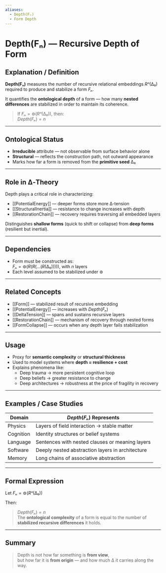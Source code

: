 ```yaml
---
aliases:
  - Depth(Fₙ)
  - Form Depth
---
```


# Depth(Fₙ) — Recursive Depth of Form

## Explanation / Definition

**Depth(Fₙ)** measures the number of recursive relational embeddings $Rⁿ(∆₀)$ required to produce and stabilize a form $Fₙ$.

It quantifies the **ontological depth** of a form — how many **nested differences** are stabilized in order to maintain its coherence.

> If $Fₙ = ⊚(Rⁿ(∆₀))$, then:  
> $Depth(Fₙ) = n$

---

## Ontological Status

- **Irreducible** attribute — not observable from surface behavior alone  
- **Structural** — reflects the construction path, not outward appearance  
- Marks how far a form is removed from the **primitive seed** $∆₀$

---

## Role in ∆‑Theory

Depth plays a critical role in characterizing:

- [[PotentialEnergy]] — deeper forms store more ∆-tension  
- [[StructuralInertia]] — resistance to change increases with depth  
- [[RestorationChain]] — recovery requires traversing all embedded layers  

Distinguishes **shallow forms** (quick to shift or collapse) from **deep forms** (resilient but inertial).

---

## Dependencies

- Form must be constructed as:  
  $Fₙ = ⊚(R(R(...(R(∆₀)))))$, with $n$ layers  
- Each level assumed to be stabilized under $⊚$

---

## Related Concepts

- [[Form]] — stabilized result of recursive embedding  
- [[PotentialEnergy]] — increases with $Depth(Fₙ)$  
- [[DeltaTension]] — spans and sustains recursive layers  
- [[RestorationChain]] — mechanism of recovery through nested forms  
- [[FormCollapse]] — occurs when any depth layer fails stabilization  

---

## Usage

- Proxy for **semantic complexity** or **structural thickness**  
- Used to model systems where **depth = resilience + cost**  
- Explains phenomena like:
  - Deep trauma → more persistent cognitive loop  
  - Deep beliefs → greater resistance to change  
  - Deep architectures → robustness at the price of fragility in recovery  

---

## Examples / Case Studies

| Domain        | $Depth(Fₙ)$ Represents                          |
|---------------|-------------------------------------------------|
| Physics       | Layers of field interaction → stable matter     |
| Cognition     | Identity structures or belief systems           |
| Language      | Sentences with nested clauses or meaning layers |
| Software      | Deeply nested abstraction layers in architecture |
| Memory        | Long chains of associative abstraction          |

---

## Formal Expression

Let $Fₙ = ⊚(Rⁿ(∆₀))$

Then:

> $Depth(Fₙ) = n$  
> The **ontological complexity** of a form is equal to the number of **stabilized recursive differences** it holds.

---

## Summary

> Depth is not how far something is **from view**,  
> but how far it is **from origin** — and how much ∆ it carries along the way.
